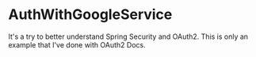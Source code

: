 # AuthWithGoogleService
It's a try to better understand Spring Security and OAuth2. This is only an example that I've done with OAuth2 Docs.
